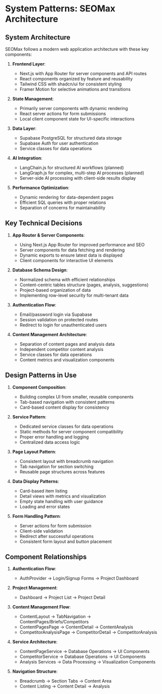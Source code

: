 # System Patterns: SEOMax Architecture

## System Architecture
SEOMax follows a modern web application architecture with these key components:

1. **Frontend Layer**:
   - Next.js with App Router for server components and API routes
   - React components organized by feature and reusability
   - Tailwind CSS with shadcn/ui for consistent styling
   - Framer Motion for selective animations and transitions

2. **State Management**:
   - Primarily server components with dynamic rendering
   - React server actions for form submissions
   - Local client component state for UI-specific interactions

3. **Data Layer**:
   - Supabase PostgreSQL for structured data storage
   - Supabase Auth for user authentication
   - Service classes for data operations

4. **AI Integration**:
   - LangChain.js for structured AI workflows (planned)
   - LangGraph.js for complex, multi-step AI processes (planned)
   - Server-side AI processing with client-side results display

5. **Performance Optimization**:
   - Dynamic rendering for data-dependent pages
   - Efficient SQL queries with proper relations
   - Separation of concerns for maintainability

## Key Technical Decisions

1. **App Router & Server Components**:
   - Using Next.js App Router for improved performance and SEO
   - Server components for data fetching and rendering
   - Dynamic exports to ensure latest data is displayed
   - Client components for interactive UI elements

2. **Database Schema Design**:
   - Normalized schema with efficient relationships
   - Content-centric tables structure (pages, analysis, suggestions)
   - Project-based organization of data
   - Implementing row-level security for multi-tenant data

3. **Authentication Flow**:
   - Email/password login via Supabase
   - Session validation on protected routes
   - Redirect to login for unauthenticated users

4. **Content Management Architecture**:
   - Separation of content pages and analysis data
   - Independent competitor content analysis
   - Service classes for data operations
   - Content metrics and visualization components

## Design Patterns in Use

1. **Component Composition**:
   - Building complex UI from smaller, reusable components
   - Tab-based navigation with consistent patterns
   - Card-based content display for consistency

2. **Service Pattern**:
   - Dedicated service classes for data operations
   - Static methods for server component compatibility
   - Proper error handling and logging
   - Centralized data access logic

3. **Page Layout Pattern**:
   - Consistent layout with breadcrumb navigation
   - Tab navigation for section switching
   - Reusable page structures across features

4. **Data Display Patterns**:
   - Card-based item listing
   - Detail views with metrics and visualization
   - Empty state handling with user guidance
   - Loading and error states

5. **Form Handling Pattern**:
   - Server actions for form submission
   - Client-side validation
   - Redirect after successful operations
   - Consistent form layout and button placement

## Component Relationships

1. **Authentication Flow**:
   - AuthProvider → Login/Signup Forms → Project Dashboard

2. **Project Management**:
   - Dashboard → Project List → Project Detail

3. **Content Management Flow**:
   - ContentLayout → TabNavigation → ContentPages/Briefs/Competitors
   - ContentPagesPage → ContentDetail → ContentAnalysis
   - CompetitorAnalysisPage → CompetitorDetail → CompetitorAnalysis

4. **Service Architecture**:
   - ContentPageService → Database Operations → UI Components
   - CompetitorService → Database Operations → UI Components
   - Analysis Services → Data Processing → Visualization Components

5. **Navigation Structure**:
   - Breadcrumb → Section Tabs → Content Area
   - Content Listing → Content Detail → Analysis 